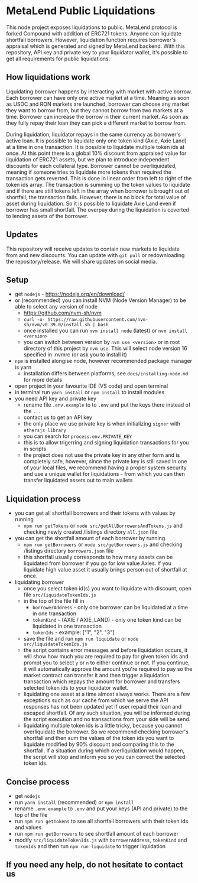 # MetaLend Public Liquidations
This node project exposes liquidations to public. MetaLend protocol is forked Compound with addition of ERC721 tokens. Anyone can liquidate shortfall borrowers. However, liquidation function requires borrower's appraisal which is generated and signed by MetaLend backend. With this repository, API key and private key to your liquidator wallet, it's possible to get all requirements for public liquidations.

## How liquidations work
Liquidating borrower happens by interacting with market with active borrow. Each borrower can have only one active market at a time. Meaning as soon as USDC and RON markets are launched, borrower can choose any market they want to borrow from, but they cannot borrow from two markets at a time. Borrower can increase the borrow in their current market. As soon as they fully repay their loan they can pick a different market to borrow from.

During liquidation, liquidator repays in the same currency as borrower's active loan. It is possible to liquidate only one token kind (Axie, Axie Land) at a time in one transaction. It is possible to liquidate multiple token ids at once. At this point there is a global 10% discount from appraised value for liquidation of ERC721 assets, but we plan to introduce independent discounts for each collateral type. Borrower cannot be overliquidated, meaning if someone tries to liquidate more tokens than required the transaction gets reverted. This is done in linear order from left to right of the token ids array. The transaction is summing up the token values to liquidate and if there are still tokens left in the array when borrower is brought out of shortfall, the transaction fails. However, there is no block for total value of asset during liquidation. So it is possible to liquidate Axie Land even if borrower has small shortfall. The overpay during the liquidation is coverted to lending assets of the borrower.

## Updates
This repository will receive updates to contain new markets to liquidate from and new discounts. You can update with `git pull` or redownloading the repository/release. We will share updates on social media.

## Setup
* get `nodejs` - https://nodejs.org/en/download/
* or (recommended) you can install NVM (Node Version Manager) to be able to select any version of node
  * https://github.com/nvm-sh/nvm
  * `curl -o- https://raw.githubusercontent.com/nvm-sh/nvm/v0.39.0/install.sh | bash`
  * once installed you can run `nvm install node` (latest) or `nvm install <version>`
  * you can switch between version by `nvm use <version>` or in root directory of this project by `nvm use`. This will select node version 16 specified in .nvmrc (or ask you to install it)
* `npm` is installed alongise node, however recommended package manager is yarn
  * installation differs between platforms, see `docs/installing-node.md` for more details
* open project in your favourite IDE (VS code) and open terminal
* in terminal run `yarn install` or `npm install` to install modules
* you need API key and private key
  * rename file `.env.example` to to `.env` and put the keys there instead of the `...`
  * contact us to get an API key
  * the only place we use private key is when initializing `signer` with `ethersjs library`
  * you can search for `process.env.PRIVATE_KEY`
  * this is to allow trigerring and signing liquidation transactions for you in scripts
  * the project does not use the private key in any other form and is completely safe, however, since the private key is still saved in one of your local files, we recommend having a proper system security and use a unique wallet for liquidations - from which you can then transfer liquidated assets out to main wallets

## Liquidation process
* you can get all shortfall borrowers and their tokens with values by running
  * `npm run getTokens` or `node src/getAllBorrowersAndTokens.js` and checking newly created /listings directory `all.json` file
* you can get the shortfall amount of each borrower by running
  * `npm run getBorrowers` or `node src/getBorrowers.js` and checking /listings directory `borrowers.json` file
  * this shortfall usually corresponds to how many assets can be liquidated from borrower if you go for low value Axies. If you liquidate high value asset it usually brings person out of shortfall at once.
* liquidating borrower
  * once you select token id(s) you want to liquidate with discount, open file `src/liquidateTokenIds.js`
  * in the top of the file fill in
    * `borrowerAddress` - only one borrower can be liquidated at a time in one transaction
    * `tokenKind` - (AXIE / AXIE_LAND) - only one token kind can be liquidated in one transaction
    * `tokenIds` - example: ["1", "2", "3"]
  * save the file and run `npm run liquidate` or `node src/liquidateTokenIds.js`
  * the script contains error messages and before liquidation occurs, it will show how much you are required to pay for given token ids and prompt you to select `y` or `n` to either continue or not. If you continue, it will automatically approve the amount you're required to pay so the market contract can transfer it and then trigger a liquidation transaction which repays the amount for borrower and transfers selected token ids to your liquidator wallet.
  * liquidating one asset at a time almost always works. There are a few exceptions such as our cache from which we serve the API responses has not been updated yet if user repaid their loan and escaped shortfall. Of any such situation, you will be informed during the script execution and no transactions from your side will be send.
  * liquidating multiple token ids is a little tricky, because you cannot overliquidate the borrower. So we recommend checking borrower's shortfall and then sum the values of the token ids you want to liquidate modified by 90% discount and comparing this to the shortfall. If a situation during which overliquidation would happen, the script will stop and inform you so you can correct the selected token ids.

## Concise process
* get `nodejs`
* run `yarn install` (recommended) or `npm install`
* rename `.env.example` to `.env` and put your keys (API and private) to the top of the file
* run `npm run getTokens` to see all shortfall borrowers with their token ids and values
* run `npm run getBorrowers` to see shortfall amount of each borrower
* modify `src/liquidateTokenIds.js` with `borrowerAddress`, `tokenKind` and `tokenIds` and then run `npm run liquidate` to trigger liquidation

## If you need any help, do not hesitate to contact us 
